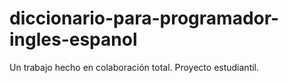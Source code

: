 # diccionario-para-programador-ingles-espanol
Un trabajo hecho en colaboración total. Proyecto estudiantil.
